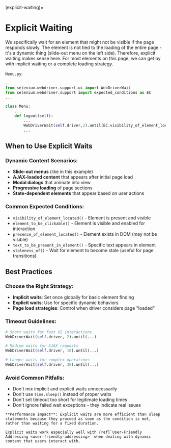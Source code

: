 (explicit-waiting)=
# Explicit Waiting

We specifically wait for an element that might not be visible if the page responds slowly. The element is not tied to the loading of the entire page - it's a dynamic thing (slide-out menu on the left side). Therefore, explicit waiting makes sense here. For most elements on this page, we can get by with implicit waiting or a complete loading strategy.

`Menu.py`:
```python
...
from selenium.webdriver.support.ui import WebDriverWait
from selenium.webdriver.support import expected_conditions as EC
...

class Menu:
    ...
    def logout(self):
        ...
        WebDriverWait(self.driver,2).until(EC.visibility_of_element_located(self.logout_button)).click()
        ...
```

## When to Use Explicit Waits

### Dynamic Content Scenarios:
- **Slide-out menus** (like in this example)
- **AJAX-loaded content** that appears after initial page load
- **Modal dialogs** that animate into view
- **Progressive loading** of page sections
- **State-dependent elements** that appear based on user actions

### Common Expected Conditions:
- `visibility_of_element_located()` - Element is present and visible
- `element_to_be_clickable()` - Element is visible and enabled for interaction
- `presence_of_element_located()` - Element exists in DOM (may not be visible)
- `text_to_be_present_in_element()` - Specific text appears in element
- `staleness_of()` - Wait for element to become stale (useful for page transitions)

## Best Practices

### Choose the Right Strategy:
- **Implicit waits**: Set once globally for basic element finding
- **Explicit waits**: Use for specific dynamic behaviors
- **Page load strategies**: Control when driver considers page "loaded"

### Timeout Guidelines:
```python
# Short waits for fast UI interactions
WebDriverWait(self.driver, 2).until(...)

# Medium waits for AJAX requests
WebDriverWait(self.driver, 10).until(...)

# Longer waits for complex operations
WebDriverWait(self.driver, 30).until(...)
```

### Avoid Common Pitfalls:
- Don't mix implicit and explicit waits unnecessarily
- Don't use `time.sleep()` instead of proper waits
- Don't set timeout too short for legitimate loading times
- Don't ignore failed wait exceptions - they indicate real issues

```{tip}
**Performance Impact**: Explicit waits are more efficient than sleep statements because they proceed as soon as the condition is met, rather than waiting for a fixed duration.
```

```{seealso}
Explicit waits work especially well with {ref}`User-Friendly Addressing <user-friendly-addressing>` when dealing with dynamic content that users interact with.
```